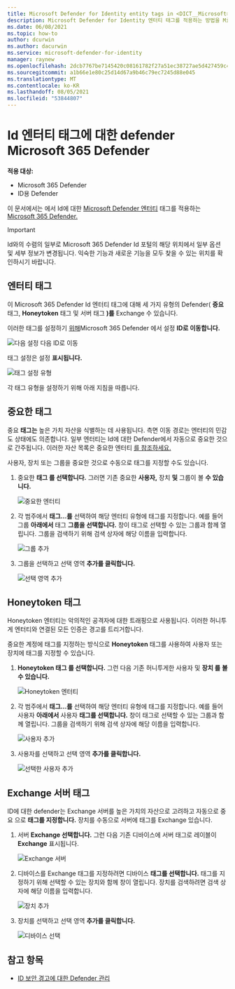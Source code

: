 ```yaml
---
title: Microsoft Defender for Identity entity tags in <DICT__Microsoft⚐365⚐Defender>Microsoft 365 Defender</DICT__Microsoft⚐365⚐Defender>
description: Microsoft Defender for Identity 엔터티 태그를 적용하는 방법을 Microsoft 365 Defender
ms.date: 06/08/2021
ms.topic: how-to
author: dcurwin
ms.author: dacurwin
ms.service: microsoft-defender-for-identity
manager: raynew
ms.openlocfilehash: 2dcb7767be7145420c08161782f27a51ec38727ae5d427459c4af1d9676cd37d
ms.sourcegitcommit: a1b66e1e80c25d14d67a9b46c79ec7245d88e045
ms.translationtype: MT
ms.contentlocale: ko-KR
ms.lasthandoff: 08/05/2021
ms.locfileid: "53844807"
---
```

# <a name="defender-for-identity-entity-tags-in-microsoft-365-defender"></a>Id 엔터티 태그에 대한 defender Microsoft 365 Defender

**적용 대상:**

- Microsoft 365 Defender
- ID용 Defender

이 문서에서는 에서 Id에 대한 [Microsoft Defender 엔터티](/defender-for-identity) 태그를 적용하는 [Microsoft 365 Defender.](/microsoft-365/security/defender/overview-security-center)

>[!IMPORTANT]
>Id와의 수렴의 일부로 Microsoft 365 Defender Id 포털의 해당 위치에서 일부 옵션 및 세부 정보가 변경됩니다. 익숙한 기능과 새로운 기능을 모두 찾을 수 있는 위치를 확인하시기 바랍니다.

## <a name="entity-tags"></a>엔터티 태그

이 Microsoft 365 Defender Id 엔터티 태그에 대해 세 가지 유형의 Defender( **중요** 태그, **Honeytoken** 태그 및 서버 태그 **)를** Exchange 수 있습니다.

이러한 태그를 설정하기 [위해](https://security.microsoft.com/)Microsoft 365 Defender 에서 설정  **ID로 이동합니다.**

![다음 설정 다음 ID로 이동](../../media/defender-identity/settings-identities.png)

태그 설정은 설정 **표시됩니다.**

![태그 설정 유형](../../media/defender-identity/tag-settings.png)

각 태그 유형을 설정하기 위해 아래 지침을 따릅니다.

## <a name="sensitive--tags"></a>중요한 태그

중요 **태그는** 높은 가치 자산을 식별하는 데 사용됩니다. 측면 이동 경로는 엔터티의 민감도 상태에도 의존합니다. 일부 엔터티는 Id에 대한 Defender에서 자동으로 중요한 것으로 간주됩니다. 이러한 자산 목록은 중요한 엔터티 [를 참조하세요.](/defender-for-identity/manage-sensitive-honeytoken-accounts#sensitive-entities)

사용자, 장치 또는 그룹을 중요한 것으로 수동으로 태그를 지정할 수도 있습니다.

1. 중요한 **태그 를 선택합니다.** 그러면 기존 중요한 **사용자,** 장치 **및** 그룹이 볼 **수 있습니다.**

    ![중요한 엔터티](../../media/defender-identity/sensitive-entities.png)

1. 각 범주에서 **태그...를** 선택하여 해당 엔터티 유형에 태그를 지정합니다. 예를 들어 그룹 **아래에서** 태그 **그룹을 선택합니다.** 창이 태그로 선택할 수 있는 그룹과 함께 열립니다. 그룹을 검색하기 위해 검색 상자에 해당 이름을 입력합니다.

    ![그룹 추가](../../media/defender-identity/add-groups.png)

1. 그룹을 선택하고 선택 영역 **추가를 클릭합니다.**

    ![선택 영역 추가](../../media/defender-identity/add-selection.png)

## <a name="honeytoken-tags"></a>Honeytoken 태그

Honeytoken 엔터티는 악의적인 공격자에 대한 트래핑으로 사용됩니다. 이러한 허니투게 엔터티와 연결된 모든 인증은 경고를 트리거합니다.

중요한 계정에 태그를 지정하는 방식으로 **Honeytoken** 태그를 사용하여 사용자 또는 장치에 태그를 지정할 수 있습니다.

1. **Honeytoken 태그 를 선택합니다.** 그런 다음 기존 허니투게한 사용자 및 **장치 를** **볼 수 있습니다.**

    ![Honeytoken 엔터티](../../media/defender-identity/honeytoken-entities.png)

1. 각 범주에서 **태그...를** 선택하여 해당 엔터티 유형에 태그를 지정합니다. 예를 들어 사용자 **아래에서** 사용자 **태그를 선택합니다.** 창이 태그로 선택할 수 있는 그룹과 함께 열립니다. 그룹을 검색하기 위해 검색 상자에 해당 이름을 입력합니다.

    ![사용자 추가](../../media/defender-identity/add-users.png)

1. 사용자를 선택하고 선택 영역 **추가를 클릭합니다.**

    ![선택한 사용자 추가](../../media/defender-identity/add-selected-user.png)

## <a name="exchange-server-tags"></a>Exchange 서버 태그

ID에 대한 defender는 Exchange 서버를 높은 가치의 자산으로 고려하고 자동으로 중요 으로 **태그를 지정합니다.** 장치를 수동으로 서버에 태그를 Exchange 있습니다.

1. 서버 **Exchange 선택합니다.** 그런 다음 기존 디바이스에 서버 태그로 레이블이 **Exchange** 표시됩니다.

    ![Exchange 서버](../../media/defender-identity/exchange-servers.png)

1. 디바이스를 Exchange 태그를 지정하려면 디바이스 **태그를 선택합니다.**  태그를 지정하기 위해 선택할 수 있는 장치와 함께 창이 열립니다. 장치를 검색하려면 검색 상자에 해당 이름을 입력합니다.

    ![장치 추가](../../media/defender-identity/add-devices.png)

1. 장치를 선택하고 선택 영역 **추가를 클릭합니다.**

    ![디바이스 선택](../../media/defender-identity/select-device.png)

## <a name="see-also"></a>참고 항목

- [ID 보안 경고에 대한 Defender 관리](manage-security-alerts.md)
